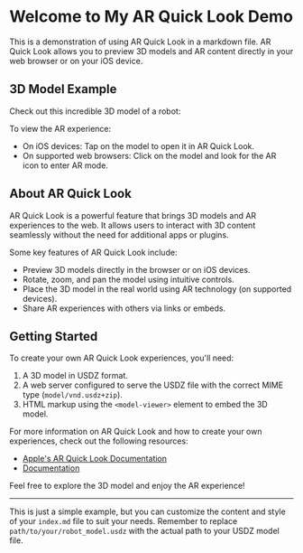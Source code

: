 # Welcome to My AR Quick Look Demo

This is a demonstration of using AR Quick Look in a markdown file. AR Quick Look allows you to preview 3D models and AR content directly in your web browser or on your iOS device.

## 3D Model Example

Check out this incredible 3D model of a robot:

<model-viewer src="path/to/your/robot_model.usdz" ios-src="path/to/your/robot_model.usdz" alt="Robot 3D Model" auto-rotate camera-controls ar>
</model-viewer>

To view the AR experience:
- On iOS devices: Tap on the model to open it in AR Quick Look.
- On supported web browsers: Click on the model and look for the AR icon to enter AR mode.

## About AR Quick Look

AR Quick Look is a powerful feature that brings 3D models and AR experiences to the web. It allows users to interact with 3D content seamlessly without the need for additional apps or plugins.

Some key features of AR Quick Look include:
- Preview 3D models directly in the browser or on iOS devices.
- Rotate, zoom, and pan the model using intuitive controls.
- Place the 3D model in the real world using AR technology (on supported devices).
- Share AR experiences with others via links or embeds.

## Getting Started

To create your own AR Quick Look experiences, you'll need:
1. A 3D model in USDZ format.
2. A web server configured to serve the USDZ file with the correct MIME type (`model/vnd.usdz+zip`).
3. HTML markup using the `<model-viewer>` element to embed the 3D model.

For more information on AR Quick Look and how to create your own experiences, check out the following resources:
- [Apple's AR Quick Look Documentation](https://developer.apple.com/augmented-reality/quick-look/)
- [<model-viewer> Documentation](https://modelviewer.dev/)

Feel free to explore the 3D model and enjoy the AR experience!

---

This is just a simple example, but you can customize the content and style of your `index.md` file to suit your needs. Remember to replace `path/to/your/robot_model.usdz` with the actual path to your USDZ model file.

